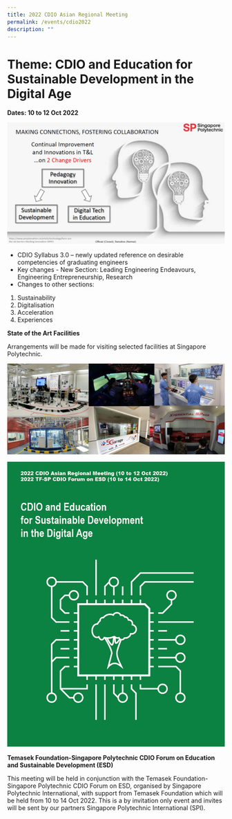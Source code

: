 ```yaml
---
title: 2022 CDIO Asian Regional Meeting
permalink: /events/cdio2022
description: ""
---
```

# Theme: CDIO and Education for Sustainable Development in the Digital Age

**Dates: 10 to 12 Oct 2022**

![](/images/cdio2022-info.jpg)

* CDIO Syllabus 3.0 – newly updated reference on desirable competencies of graduating engineers
* Key changes - New Section: Leading Engineering Endeavours, Engineering Entrepreneurship, Research
* Changes to other sections:
1. Sustainability
2. Digitalisation
3. Acceleration
4. Experiences

**State of the Art Facilities**

Arrangements will be made for visiting selected facilities at Singapore Polytechnic.

![](/images/sp-facilities.jpg)

![](/images/2022-cdio-splash.png)

**Temasek Foundation-Singapore Polytechnic CDIO Forum on Education and Sustainable Development (ESD)**

This meeting will be held in conjunction with the Temasek Foundation-Singapore Polytechnic CDIO Forum on ESD, organised by Singapore Polytechnic International, with support from Temasek Foundation which will be held from 10 to 14 Oct 2022. This is a by invitation only event and invites will be sent by our partners Singapore Polytechnic International (SPI).